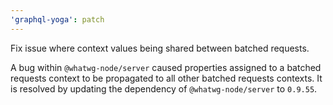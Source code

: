 ```yaml
---
'graphql-yoga': patch
---
```


Fix issue where context values being shared between batched requests.

A bug within `@whatwg-node/server` caused properties assigned to a batched requests context to be
propagated to all other batched requests contexts. It is resolved by updating the dependency of
`@whatwg-node/server` to `0.9.55`.
